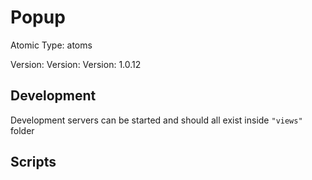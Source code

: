 # Popup

Atomic Type: atoms

Version: Version: Version: 1.0.12




## Development

Development servers can be started and should all exist inside `"views"` folder

## Scripts
